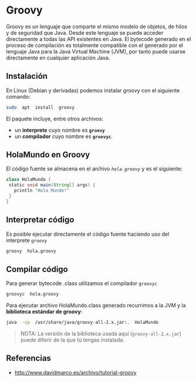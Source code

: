 # Groovy

Groovy es un lenguaje que comparte el mismo modelo de objetos, de hilos y de seguridad que Java. Desde este lenguaje se puede acceder directamente a todas las API existentes en Java. El bytecode generado en el proceso de compilación es totalmente compatible con el generado por el lenguaje Java para la Java Virtual Machine (JVM), por tanto puede usarse directamente en cualquier aplicación Java.

## Instalación

En Linux (Debian y derivadas) podemos instalar groovy con el siguiente comando:

```bash
sudo  apt  install  groovy
```

El paquete incluye, entre otros archivos: 

- un **interprete** cuyo nombre es **`groovy`**
- un **compilador** cuyo nombre es **`groovyc`**. 

## HolaMundo en Groovy

El código fuente se almacena en el archivo *`hola.groovy`* y es el siguiente:

```groovy
class HolaMundo {
 static void main(String[] args) {
   println "Hola Mundo!"
 }
}
```

## Interpretar código

Es posible ejecutar directamente el código fuente haciendo uso del interprete `groovy`

```bash
groovy  hola.groovy
```

## Compilar código

Para generar bytecode .class utilizamos el compilador `groovyc`

```bash
groovyc  hola.groovy
```

Para ejecutar archivo HolaMundo.class generado recurrimos a la JVM y la **biblioteca estándar de groovy**:

```bash
java  -cp  /usr/share/java/groovy-all-2.x.jar:.  HolaMundo
```

> NOTA: La versión de la biblioteca usada aquí (`groovy-all-2.x.jar`) puede diferir de la que tú tengas instalada.

## Referencias

- http://www.davidmarco.es/archivo/tutorial-groovy
